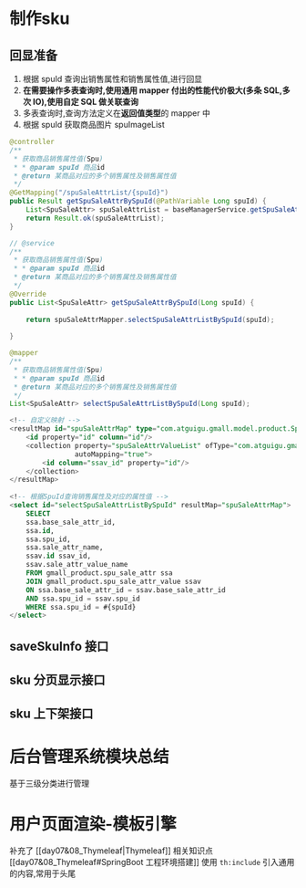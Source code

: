 # 制作sku
## 回显准备
1. 根据 spuId 查询出销售属性和销售属性值,进行回显
2. **在需要操作多表查询时,使用通用 mapper 付出的性能代价极大(多条 SQL,多次 IO),使用自定 SQL 做关联查询**
3. 多表查询时,查询方法定义在**返回值类型**的 mapper 中
4. 根据 spuId 获取商品图片 spuImageList
```java
@controller
/**  
 * 获取商品销售属性值(Spu)  
 * * @param spuId 商品id  
 * @return 某商品对应的多个销售属性及销售属性值  
 */  
@GetMapping("/spuSaleAttrList/{spuId}")  
public Result getSpuSaleAttrBySpuId(@PathVariable Long spuId) {  
    List<SpuSaleAttr> spuSaleAttrList = baseManagerService.getSpuSaleAttrBySpuId(spuId);  
    return Result.ok(spuSaleAttrList);  
}

// @service
/**  
 * 获取商品销售属性值(Spu)  
 * * @param spuId 商品id  
 * @return 某商品对应的多个销售属性及销售属性值  
 */  
@Override  
public List<SpuSaleAttr> getSpuSaleAttrBySpuId(Long spuId) {  
      
    return spuSaleAttrMapper.selectSpuSaleAttrListBySpuId(spuId);  
      
}

@mapper
/**  
 * 获取商品销售属性值(Spu)  
 * * @param spuId 商品id  
 * @return 某商品对应的多个销售属性及销售属性值  
 */  
List<SpuSaleAttr> selectSpuSaleAttrListBySpuId(Long spuId);
```

```SQl
<!-- 自定义映射 -->  
<resultMap id="spuSaleAttrMap" type="com.atguigu.gmall.model.product.SpuSaleAttr" autoMapping="true">  
    <id property="id" column="id"/>  
    <collection property="spuSaleAttrValueList" ofType="com.atguigu.gmall.model.product.SpuSaleAttrValue"  
                autoMapping="true">  
        <id column="ssav_id" property="id"/>  
    </collection>  
</resultMap>  
  
<!-- 根据SpuId查询销售属性及对应的属性值 -->  
<select id="selectSpuSaleAttrListBySpuId" resultMap="spuSaleAttrMap">  
    SELECT 
    ssa.base_sale_attr_id,           
    ssa.id,           
    ssa.spu_id,           
    ssa.sale_attr_name,           
    ssav.id ssav_id,           
    ssav.sale_attr_value_name    
    FROM gmall_product.spu_sale_attr ssa             
    JOIN gmall_product.spu_sale_attr_value ssav                  
    ON ssa.base_sale_attr_id = ssav.base_sale_attr_id                      
    AND ssa.spu_id = ssav.spu_id    
    WHERE ssa.spu_id = #{spuId}
</select>
```
## saveSkuInfo 接口

## sku 分页显示接口

## sku 上下架接口

# 后台管理系统模块总结
基于三级分类进行管理

# 用户页面渲染-模板引擎
补充了 [[day07&08_Thymeleaf|Thymeleaf]] 相关知识点
[[day07&08_Thymeleaf#SpringBoot 工程环境搭建]]
使用 `th:include` 引入通用的内容,常用于头尾